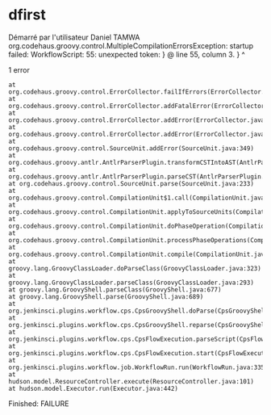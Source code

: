# dfirst
Démarré par l'utilisateur Daniel TAMWA
org.codehaus.groovy.control.MultipleCompilationErrorsException: startup failed:
WorkflowScript: 55: unexpected token: } @ line 55, column 3.
     }
     ^

1 error

	at org.codehaus.groovy.control.ErrorCollector.failIfErrors(ErrorCollector.java:309)
	at org.codehaus.groovy.control.ErrorCollector.addFatalError(ErrorCollector.java:149)
	at org.codehaus.groovy.control.ErrorCollector.addError(ErrorCollector.java:119)
	at org.codehaus.groovy.control.ErrorCollector.addError(ErrorCollector.java:131)
	at org.codehaus.groovy.control.SourceUnit.addError(SourceUnit.java:349)
	at org.codehaus.groovy.antlr.AntlrParserPlugin.transformCSTIntoAST(AntlrParserPlugin.java:225)
	at org.codehaus.groovy.antlr.AntlrParserPlugin.parseCST(AntlrParserPlugin.java:191)
	at org.codehaus.groovy.control.SourceUnit.parse(SourceUnit.java:233)
	at org.codehaus.groovy.control.CompilationUnit$1.call(CompilationUnit.java:189)
	at org.codehaus.groovy.control.CompilationUnit.applyToSourceUnits(CompilationUnit.java:966)
	at org.codehaus.groovy.control.CompilationUnit.doPhaseOperation(CompilationUnit.java:626)
	at org.codehaus.groovy.control.CompilationUnit.processPhaseOperations(CompilationUnit.java:602)
	at org.codehaus.groovy.control.CompilationUnit.compile(CompilationUnit.java:579)
	at groovy.lang.GroovyClassLoader.doParseClass(GroovyClassLoader.java:323)
	at groovy.lang.GroovyClassLoader.parseClass(GroovyClassLoader.java:293)
	at groovy.lang.GroovyShell.parseClass(GroovyShell.java:677)
	at groovy.lang.GroovyShell.parse(GroovyShell.java:689)
	at org.jenkinsci.plugins.workflow.cps.CpsGroovyShell.doParse(CpsGroovyShell.java:142)
	at org.jenkinsci.plugins.workflow.cps.CpsGroovyShell.reparse(CpsGroovyShell.java:127)
	at org.jenkinsci.plugins.workflow.cps.CpsFlowExecution.parseScript(CpsFlowExecution.java:553)
	at org.jenkinsci.plugins.workflow.cps.CpsFlowExecution.start(CpsFlowExecution.java:505)
	at org.jenkinsci.plugins.workflow.job.WorkflowRun.run(WorkflowRun.java:335)
	at hudson.model.ResourceController.execute(ResourceController.java:101)
	at hudson.model.Executor.run(Executor.java:442)
Finished: FAILURE
